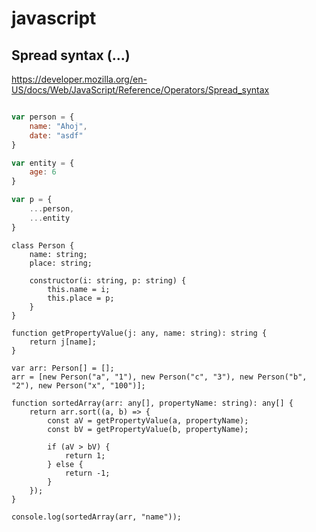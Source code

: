 # javascript

## Spread syntax (...)
https://developer.mozilla.org/en-US/docs/Web/JavaScript/Reference/Operators/Spread_syntax

```javascript

var person = {
    name: "Ahoj",
    date: "asdf"
}

var entity = {
    age: 6
}

var p = {
    ...person,
    ...entity
}

```


```
class Person {
    name: string;
    place: string;

    constructor(i: string, p: string) {
        this.name = i;
        this.place = p;
    }
}

function getPropertyValue(j: any, name: string): string {
    return j[name];
}

var arr: Person[] = [];
arr = [new Person("a", "1"), new Person("c", "3"), new Person("b", "2"), new Person("x", "100")];

function sortedArray(arr: any[], propertyName: string): any[] {
    return arr.sort((a, b) => {
        const aV = getPropertyValue(a, propertyName);
        const bV = getPropertyValue(b, propertyName);

        if (aV > bV) {
            return 1;
        } else {
            return -1;
        }
    });
}

console.log(sortedArray(arr, "name"));
```
